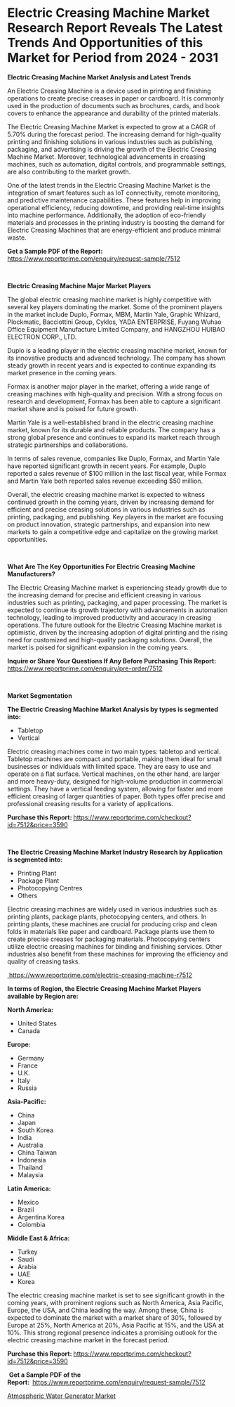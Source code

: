 <p><h1>Electric Creasing Machine Market Research Report Reveals The Latest Trends And Opportunities of this Market for Period from 2024 - 2031</h1></p><p><strong>Electric Creasing Machine Market Analysis and Latest Trends</strong></p>
<p><p>An Electric Creasing Machine is a device used in printing and finishing operations to create precise creases in paper or cardboard. It is commonly used in the production of documents such as brochures, cards, and book covers to enhance the appearance and durability of the printed materials.</p><p>The Electric Creasing Machine Market is expected to grow at a CAGR of 5.70% during the forecast period. The increasing demand for high-quality printing and finishing solutions in various industries such as publishing, packaging, and advertising is driving the growth of the Electric Creasing Machine Market. Moreover, technological advancements in creasing machines, such as automation, digital controls, and programmable settings, are also contributing to the market growth.</p><p>One of the latest trends in the Electric Creasing Machine Market is the integration of smart features such as IoT connectivity, remote monitoring, and predictive maintenance capabilities. These features help in improving operational efficiency, reducing downtime, and providing real-time insights into machine performance. Additionally, the adoption of eco-friendly materials and processes in the printing industry is boosting the demand for Electric Creasing Machines that are energy-efficient and produce minimal waste.</p></p>
<p><strong>Get a Sample PDF of the Report:&nbsp;</strong> <a href="https://www.reportprime.com/enquiry/request-sample/7512">https://www.reportprime.com/enquiry/request-sample/7512</a></p>
<p>&nbsp;</p>
<p><strong>Electric Creasing Machine Major Market Players</strong></p>
<p><p>The global electric creasing machine market is highly competitive with several key players dominating the market. Some of the prominent players in the market include Duplo, Formax, MBM, Martin Yale, Graphic Whizard, Plockmatic, Bacciottini Group, Cyklos, YADA ENTERPRISE, Fuyang Wuhao Office Equipment Manufacture Limited Company, and HANGZHOU HUIBAO ELECTRON CORP., LTD.</p><p>Duplo is a leading player in the electric creasing machine market, known for its innovative products and advanced technology. The company has shown steady growth in recent years and is expected to continue expanding its market presence in the coming years.</p><p>Formax is another major player in the market, offering a wide range of creasing machines with high-quality and precision. With a strong focus on research and development, Formax has been able to capture a significant market share and is poised for future growth.</p><p>Martin Yale is a well-established brand in the electric creasing machine market, known for its durable and reliable products. The company has a strong global presence and continues to expand its market reach through strategic partnerships and collaborations.</p><p>In terms of sales revenue, companies like Duplo, Formax, and Martin Yale have reported significant growth in recent years. For example, Duplo reported a sales revenue of $100 million in the last fiscal year, while Formax and Martin Yale both reported sales revenue exceeding $50 million.</p><p>Overall, the electric creasing machine market is expected to witness continued growth in the coming years, driven by increasing demand for efficient and precise creasing solutions in various industries such as printing, packaging, and publishing. Key players in the market are focusing on product innovation, strategic partnerships, and expansion into new markets to gain a competitive edge and capitalize on the growing market opportunities.</p></p>
<p>&nbsp;</p>
<p><strong>What Are The Key Opportunities For Electric Creasing Machine Manufacturers?</strong></p>
<p><p>The Electric Creasing Machine market is experiencing steady growth due to the increasing demand for precise and efficient creasing in various industries such as printing, packaging, and paper processing. The market is expected to continue its growth trajectory with advancements in automation technology, leading to improved productivity and accuracy in creasing operations. The future outlook for the Electric Creasing Machine market is optimistic, driven by the increasing adoption of digital printing and the rising need for customized and high-quality packaging solutions. Overall, the market is poised for significant expansion in the coming years.</p></p>
<p><strong>Inquire or Share Your Questions If Any Before Purchasing This Report:</strong> <a href="https://www.reportprime.com/enquiry/pre-order/7512">https://www.reportprime.com/enquiry/pre-order/7512</a></p>
<p>&nbsp;</p>
<p><strong>Market Segmentation</strong></p>
<p><strong>The Electric Creasing Machine Market Analysis by types is segmented into:</strong></p>
<p><ul><li>Tabletop</li><li>Vertical</li></ul></p>
<p><p>Electric creasing machines come in two main types: tabletop and vertical. Tabletop machines are compact and portable, making them ideal for small businesses or individuals with limited space. They are easy to use and operate on a flat surface. Vertical machines, on the other hand, are larger and more heavy-duty, designed for high-volume production in commercial settings. They have a vertical feeding system, allowing for faster and more efficient creasing of larger quantities of paper. Both types offer precise and professional creasing results for a variety of applications.</p></p>
<p><strong>Purchase this Report:&nbsp;</strong><a href="https://www.reportprime.com/checkout?id=7512&price=3590">https://www.reportprime.com/checkout?id=7512&price=3590</a></p>
<p>&nbsp;</p>
<p><strong>The Electric Creasing Machine Market Industry Research by Application is segmented into:</strong></p>
<p><ul><li>Printing Plant</li><li>Package Plant</li><li>Photocopying Centres</li><li>Others</li></ul></p>
<p><p>Electric creasing machines are widely used in various industries such as printing plants, package plants, photocopying centers, and others. In printing plants, these machines are crucial for producing crisp and clean folds in materials like paper and cardboard. Package plants use them to create precise creases for packaging materials. Photocopying centers utilize electric creasing machines for binding and finishing services. Other industries also benefit from these machines for improving the efficiency and quality of creasing tasks.</p></p>
<p><a href="https://www.reportprime.com/electric-creasing-machine-r7512">&nbsp;https://www.reportprime.com/electric-creasing-machine-r7512</a></p>
<p><strong>In terms of Region, the Electric Creasing Machine Market Players available by Region are:</strong></p>
<p>
    <p> <strong> North America: </strong>
        <ul>
            <li>United States</li>
            <li>Canada</li>
        </ul>
        </p> 
    <p> <strong> Europe: </strong>
        <ul>
            <li>Germany</li>
            <li>France</li>
            <li>U.K.</li>
            <li>Italy</li>
            <li>Russia</li>
        </ul>
        </p> 
    <p> <strong> Asia-Pacific: </strong>
        <ul>
            <li>China</li>
            <li>Japan</li>
            <li>South Korea</li>
            <li>India</li>
            <li>Australia</li>
            <li>China Taiwan</li>
            <li>Indonesia</li>
            <li>Thailand</li>
            <li>Malaysia</li>
        </ul>
        </p> 
    <p> <strong> Latin America: </strong>
        <ul>
            <li>Mexico</li>
            <li>Brazil</li>
            <li>Argentina Korea</li>
            <li>Colombia</li>
        </ul>
        </p> 
    <p> <strong> Middle East & Africa: </strong>
        <ul>
            <li>Turkey</li>
            <li>Saudi</li>
            <li>Arabia</li>
            <li>UAE</li>
            <li>Korea</li>
        </ul>
    </p>
    </p>
<p><p>The electric creasing machine market is set to see significant growth in the coming years, with prominent regions such as North America, Asia Pacific, Europe, the USA, and China leading the way. Among these, China is expected to dominate the market with a market share of 30%, followed by Europe at 25%, North America at 20%, Asia Pacific at 15%, and the USA at 10%. This strong regional presence indicates a promising outlook for the electric creasing machine market in the forecast period.</p></p>
<p><strong>Purchase this Report: </strong><a href="https://www.reportprime.com/checkout?id=7512&price=3590">https://www.reportprime.com/checkout?id=7512&price=3590</a></p>
<p>&nbsp;<strong>Get a Sample PDF of the Report:&nbsp;&nbsp;</strong><a href="https://www.reportprime.com/enquiry/request-sample/7512">https://www.reportprime.com/enquiry/request-sample/7512</a></p>
<p><strong></strong></p>
<p><p><a href="https://github.com/RyleeBauch2023/Market-Research-Report-List-2/blob/main/atmospheric-water-generator-market.md">Atmospheric Water Generator Market</a></p></p>